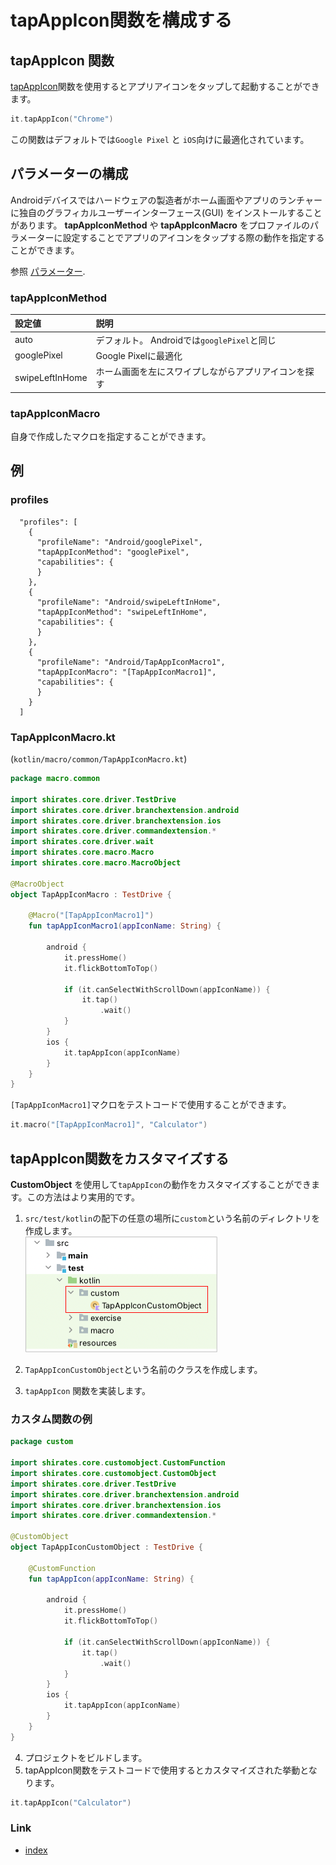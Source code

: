 # tapAppIcon関数を構成する

## tapAppIcon 関数

[tapAppIcon](../../basic/function_property/tap_element/tap_app_icon_ja.md)関数を使用するとアプリアイコンをタップして起動することができます。

```kotlin
it.tapAppIcon("Chrome")
```

この関数はデフォルトでは`Google Pixel` と `iOS`向けに最適化されています。

## パラメーターの構成

Androidデバイスではハードウェアの製造者がホーム画面やアプリのランチャーに独自のグラフィカルユーザーインターフェース(GUI)
をインストールすることがあります。
**tapAppIconMethod** や **tapAppIconMacro** をプロファイルのパラメーターに設定することでアプリのアイコンをタップする際の動作を指定することができます。

参照 [パラメーター](../../basic/parameter/parameters_ja.md).

### tapAppIconMethod

| 設定値             | 説明                               |
|:----------------|:---------------------------------|
| auto            | デフォルト。 Androidでは`googlePixel`と同じ |
| googlePixel     | Google Pixelに最適化                 |
| swipeLeftInHome | ホーム画面を左にスワイプしながらアプリアイコンを探す       |

### tapAppIconMacro

自身で作成したマクロを指定することができます。

## 例

### profiles

```
  "profiles": [
    {
      "profileName": "Android/googlePixel",
      "tapAppIconMethod": "googlePixel",
      "capabilities": {
      }
    },
    {
      "profileName": "Android/swipeLeftInHome",
      "tapAppIconMethod": "swipeLeftInHome",
      "capabilities": {
      }
    },
    {
      "profileName": "Android/TapAppIconMacro1",
      "tapAppIconMacro": "[TapAppIconMacro1]",
      "capabilities": {
      }
    }
  ]
```

### TapAppIconMacro.kt

(`kotlin/macro/common/TapAppIconMacro.kt`)

```kotlin
package macro.common

import shirates.core.driver.TestDrive
import shirates.core.driver.branchextension.android
import shirates.core.driver.branchextension.ios
import shirates.core.driver.commandextension.*
import shirates.core.driver.wait
import shirates.core.macro.Macro
import shirates.core.macro.MacroObject

@MacroObject
object TapAppIconMacro : TestDrive {

    @Macro("[TapAppIconMacro1]")
    fun tapAppIconMacro1(appIconName: String) {

        android {
            it.pressHome()
            it.flickBottomToTop()

            if (it.canSelectWithScrollDown(appIconName)) {
                it.tap()
                    .wait()
            }
        }
        ios {
            it.tapAppIcon(appIconName)
        }
    }
}
```

`[TapAppIconMacro1]`マクロをテストコードで使用することができます。

```kotlin
it.macro("[TapAppIconMacro1]", "Calculator")
```

## tapAppIcon関数をカスタマイズする

**CustomObject** を使用して`tapAppIcon`の動作をカスタマイズすることができます。この方法はより実用的です。

1. `src/test/kotlin`の配下の任意の場所に`custom`という名前のディレクトリを作成します。
   <br> ![](../_images/tap_app_icon_custom_object.png)

2. `TapAppIconCustomObject`という名前のクラスを作成します。
3. `tapAppIcon` 関数を実装します。

### カスタム関数の例

```kotlin
package custom

import shirates.core.customobject.CustomFunction
import shirates.core.customobject.CustomObject
import shirates.core.driver.TestDrive
import shirates.core.driver.branchextension.android
import shirates.core.driver.branchextension.ios
import shirates.core.driver.commandextension.*

@CustomObject
object TapAppIconCustomObject : TestDrive {

    @CustomFunction
    fun tapAppIcon(appIconName: String) {

        android {
            it.pressHome()
            it.flickBottomToTop()

            if (it.canSelectWithScrollDown(appIconName)) {
                it.tap()
                    .wait()
            }
        }
        ios {
            it.tapAppIcon(appIconName)
        }
    }
}
```

4. プロジェクトをビルドします。
5. tapAppIcon関数をテストコードで使用するとカスタマイズされた挙動となります。

```kotlin
it.tapAppIcon("Calculator")
```

### Link

- [index](../../index_ja.md)


